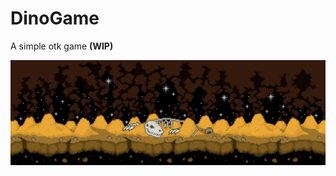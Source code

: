 # DinoGame
A simple otk game **(WIP)**

<p align="center">
  <img src="assets/out/bg4-scaled.png" />
</p>
